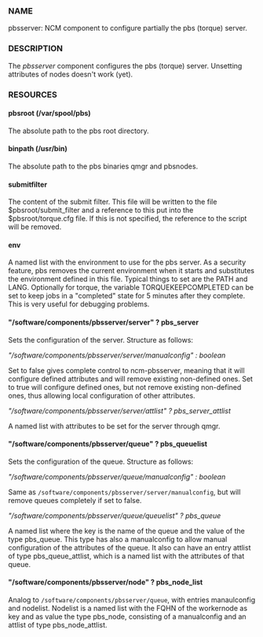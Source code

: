 ### NAME

pbsserver: NCM component to configure partially the pbs (torque) server.

### DESCRIPTION

The _pbsserver_ component configures the pbs (torque) server. 
Unsetting attributes of nodes doesn't work (yet).

### RESOURCES

#### pbsroot (/var/spool/pbs)

The absolute path to the pbs root directory.  

#### binpath (/usr/bin)

The absolute path to the pbs binaries qmgr and pbsnodes. 

#### submitfilter

The content of the submit filter.  This file will be written to the
file $pbsroot/submit\_filter and a reference to this put into the
$pbsroot/torque.cfg file.  If this is not specified, the reference to
the script will be removed. 

#### env

A named list with the environment to use for the pbs server.  As a
security feature, pbs removes the current environment when it starts
and substitutes the environment defined in this file.  Typical things
to set are the PATH and LANG.  Optionally for torque, the variable
TORQUEKEEPCOMPLETED can be set to keep jobs in a "completed" state for
5 minutes after they complete.  This is very useful for debugging
problems. 

#### "/software/components/pbsserver/server" ? pbs\_server

Sets the configuration of the server. Structure as follows:

_"/software/components/pbsserver/server/manualconfig" : boolean_

Set to false gives complete control to ncm-pbsserver, meaning that it
will configure defined attributes and will remove existing non-defined
ones. Set to true will configure defined ones, but not remove existing
non-defined ones, thus allowing local configuration of other
attributes.

_"/software/components/pbsserver/server/attlist" ? pbs\_server\_attlist_

A named list with attributes to be set for the server through qmgr.

#### "/software/components/pbsserver/queue" ? pbs\_queuelist

Sets the configuration of the queue. Structure as follows:

_"/software/components/pbsserver/queue/manualconfig" : boolean_

Same as `/software/components/pbsserver/server/manualconfig`, but will
remove queues completely if set to false.

_"/software/components/pbsserver/queue/queuelist" ? pbs\_queue_

A named list where the key is the name of the queue and the value of
the type pbs\_queue. This type has also a manualconfig to allow manual
configuration of the attributes of the queue. It also can have an
entry attlist of type pbs\_queue\_attlist, which is a named list with
the attributes of that queue.

#### "/software/components/pbsserver/node" ? pbs\_node\_list

Analog to `/software/components/pbsserver/queue`, with entries
manaulconfig and nodelist. Nodelist is a named list with the FQHN of
the workernode as key and as value the type pbs\_node, consisting of a
manualconfig and an attlist of type pbs\_node\_attlist.
